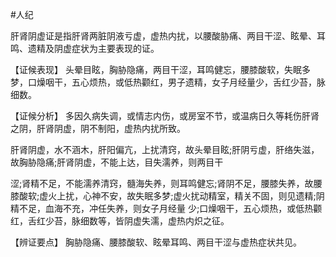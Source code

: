 #人纪

肝肾阴虚证是指肝肾两脏阴液亏虚，虚热内扰，以腰酸胁痛、两目干涩、眩晕、耳鸣、遗精及阴虚症状为主要表现的证。

  【证候表现】
  头晕目眩，胸胁隐痛，两目干涩，耳鸣健忘，腰膝酸软，失眠多梦，口燥咽干，五心烦热，或低热颧红，男子遗精，女子月经量少，舌红少苔，脉细数。

  【证候分析】
多因久病失调，或情志内伤，或房室不节，或温病日久等耗伤肝肾之阴，肝肾阴虚，阴不制阳，虚热内扰所致。

肝肾阴虚，水不涵木，肝阳偏亢，上扰清窍，故头晕目眩;肝阴亏虚，肝络失滋，故胸胁隐痛;肝肾阴虚，不能上达，目失濡养，则两目干

涩;肾精不足，不能濡养清窍，髓海失养，则耳鸣健忘;肾阴不足，腰膝失养，故腰膝酸软;虚火上扰，心神不安，故失眠多梦;虚火扰动精室，精关不固，则见遗精;阴精不足，血海不充，冲任失养，则女子月经量
少;口燥咽干，五心烦热，或低热颧红，舌红少苔，脉细数等，皆阴虚失濡，虚热内炽之征。

  【辨证要点】
  胸胁隐痛、腰膝酸软、眩晕耳鸣、两目干涩与虚热症状共见。